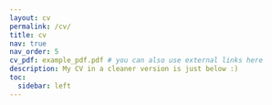 ```yaml
---
layout: cv
permalink: /cv/
title: cv
nav: true
nav_order: 5
cv_pdf: example_pdf.pdf # you can also use external links here
description: My CV in a cleaner version is just below :)
toc:
  sidebar: left
---
```

